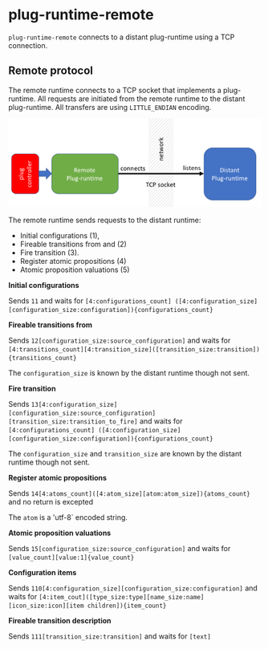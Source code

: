 # plug-runtime-remote

`plug-runtime-remote` connects to a distant plug-runtime using a TCP connection.

## Remote protocol

The remote runtime connects to a TCP socket that implements a plug-runtime. 
All requests are initiated from the remote runtime to the distant plug-runtime.
All transfers are using `LITTLE_ENDIAN` encoding.

![Remote connection](images/remote.png)

The remote runtime sends requests to the distant runtime:

- Initial configurations (1),
- Fireable transitions from and (2)
- Fire transition (3).
- Register atomic propositions (4)
- Atomic proposition valuations (5)
    
    
**Initial configurations**

Sends `11` 
and waits for 
`[4:configurations_count] ([4:configuration_size][configuration_size:configuration]){configurations_count}`

**Fireable transitions from**

Sends 
`12[configuration_size:source_configuration]` 
and waits for 
`[4:transitions_count][4:transition_size]([transition_size:transition]){transitions_count}`

The `configuration_size` is known by the distant runtime though not sent.

**Fire transition**

Sends 
`13[4:configuration_size][configuration_size:source_configuration][transition_size:transition_to_fire]` 
and waits for 
`[4:configurations_count] ([4:configuration_size][configuration_size:configuration]){configurations_count}`

The `configuration_size` and `transition_size` are known by the distant runtime though not sent.

**Register atomic propositions**

Sends `14[4:atoms_count]([4:atom_size][atom:atom_size]){atoms_count}` 
and no return is excepted

The `atom` is a 'utf-8` encoded string.

**Atomic proposition valuations**

Sends `15[configuration_size:source_configuration]` 
and waits for 
`[value_count][value:1]{value_count}`


**Configuration items**

Sends `110[4:configuration_size][configuration_size:configuration]` and waits for `[4:item_cout]([type_size:type][name_size:name][icon_size:icon][item children]){item_count}`

**Fireable transition description**

Sends `111[transition_size:transition]` and waits for `[text]`
